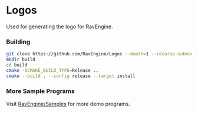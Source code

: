 # Logos

Used for generating the logo for RavEngine.

### Building
```sh
git clone https://github.com/RavEngine/Logos --depth=1 --recurse-submodules
mkdir build
cd build
cmake -DCMAKE_BUILD_TYPE=Release ..
cmake --build . --config release --target install
```

### More Sample Programs
Visit [RavEngine/Samples](https://github.com/RavEngine/Samples) for more demo programs.

